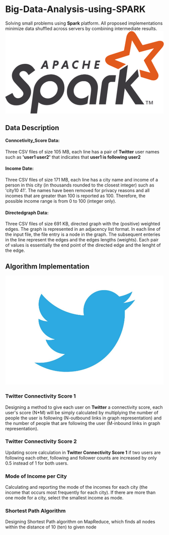 # Big-Data-Analysis-using-SPARK
Solving small problems using **Spark** platform. All proposed implementations minimize data shuffled across servers by combining intermediate results.
![](Readme_img/img1.png)

## Data Description
#### Conncetivity_Score Data:
Three CSV files of size 105 MB, each line has a pair of **Twitter** user names such as **'user1 user2'** that indicates that **user1 is following user2**
#### Income Date:
Three CSV files of size 171 MB, each line has a city name and income of a person in this city (in thousands rounded to the closest integer) such as 'city10 41'. The names have been removed for privacy reasons and all incomes that are greater than 100 is reported as 100. Therefore, the possible income range is from 0 to 100 (integer only).
#### Directedgraph Data:
Three CSV files of size 691 KB, directed graph with the (positive) weighted edges. The graph is represented in an adjacency list format. In each line of the input file, the file entry is a node in the graph. The subsequent enteries in the line represent the edges and the edges lengths (weights). Each pair of values is essentially the end point of the directed edge and the lenght of the edge.

## Algorithm Implementation
![](Readme_img/img2.jpg)
### Twitter Connectivity Score 1
Designing a method to give each user on **Twitter** a connectivity score, each user's score (N*M) will be simply calculated by multiplying the number of people the user is following (N-outbound links in graph representation) and the number of people that are following the user (M-inbound links in graph representation).

### Twitter Connectivity Score 2
Updating score calculation in **Twitter Connectivity Score 1** if two users are following each other, following and follower counts are increased by only 0.5 instead of 1 for both users.

### Mode of Income per City
Calculating and reporting the mode of the incomes for each city (the income that
occurs most frequently for each city). If there are more than one mode for a city, select the smallest income as mode.

### Shortest Path Algorithm 
Designing Shortest Path algorithm on MapReduce, which finds all nodes within the distance of 10 (ten) to given node
